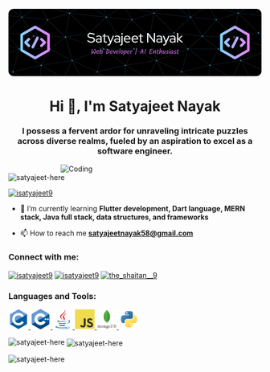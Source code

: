 ![logo](https://github.com/satyajeet-here/satyajeet-here/blob/main/github-header-image.png)
<h1 align="center">Hi 👋, I'm Satyajeet Nayak</h1>
<h3 align="center">I possess a fervent ardor for unraveling intricate puzzles across diverse realms, fueled by an aspiration to excel as a software engineer.</h3>
<img align="right" alt="Coding" width="400" src="https://camo.githubusercontent.com/19db51af5f90f1b152bc0b9078f5fe97053955be5074f03f17019c70345bdcdb/68747470733a2f2f6d69726f2e6d656469756d2e636f6d2f6d61782f313336302f302a37513379765349765f7430696f4a2d5a2e676966">

<p align="left"> <img src="https://komarev.com/ghpvc/?username=satyajeet-here&label=Profile%20views&color=0e75b6&style=flat" alt="satyajeet-here" /> </p>

<p align="left"> <a href="https://twitter.com/isatyajeet9" target="blank"><img src="https://img.shields.io/twitter/follow/isatyajeet9?logo=twitter&style=for-the-badge" alt="isatyajeet9" /></a> </p>

- 🌱 I’m currently learning **Flutter development, Dart language, MERN stack, Java full stack, data structures, and frameworks**

- 📫 How to reach me **satyajeetnayak58@gmail.com**

<h3 align="left">Connect with me:</h3>
<p align="left">
<a href="https://twitter.com/isatyajeet9" target="blank"><img align="center" src="https://raw.githubusercontent.com/rahuldkjain/github-profile-readme-generator/master/src/images/icons/Social/twitter.svg" alt="isatyajeet9" height="30" width="40" /></a>
<a href="https://linkedin.com/in/isatyajeet9" target="blank"><img align="center" src="https://raw.githubusercontent.com/rahuldkjain/github-profile-readme-generator/master/src/images/icons/Social/linked-in-alt.svg" alt="isatyajeet9" height="30" width="40" /></a>
<a href="https://instagram.com/the_shaitan__9" target="blank"><img align="center" src="https://raw.githubusercontent.com/rahuldkjain/github-profile-readme-generator/master/src/images/icons/Social/instagram.svg" alt="the_shaitan__9" height="30" width="40" /></a>
</p>

<h3 align="left">Languages and Tools:</h3>
<p align="left"> <a href="https://www.cprogramming.com/" target="_blank" rel="noreferrer"> <img src="https://raw.githubusercontent.com/devicons/devicon/master/icons/c/c-original.svg" alt="c" width="40" height="40"/> </a> <a href="https://www.w3schools.com/cpp/" target="_blank" rel="noreferrer"> <img src="https://raw.githubusercontent.com/devicons/devicon/master/icons/cplusplus/cplusplus-original.svg" alt="cplusplus" width="40" height="40"/> </a> <a href="https://www.java.com" target="_blank" rel="noreferrer"> <img src="https://raw.githubusercontent.com/devicons/devicon/master/icons/java/java-original.svg" alt="java" width="40" height="40"/> </a> <a href="https://developer.mozilla.org/en-US/docs/Web/JavaScript" target="_blank" rel="noreferrer"> <img src="https://raw.githubusercontent.com/devicons/devicon/master/icons/javascript/javascript-original.svg" alt="javascript" width="40" height="40"/> </a> <a href="https://www.mongodb.com/" target="_blank" rel="noreferrer"> <img src="https://raw.githubusercontent.com/devicons/devicon/master/icons/mongodb/mongodb-original-wordmark.svg" alt="mongodb" width="40" height="40"/> </a> <a href="https://www.python.org" target="_blank" rel="noreferrer"> <img src="https://raw.githubusercontent.com/devicons/devicon/master/icons/python/python-original.svg" alt="python" width="40" height="40"/> </a> </p>

<p><img align="left" src="https://github-readme-stats.vercel.app/api/top-langs?username=satyajeet-here&show_icons=true&locale=en&layout=compact" alt="satyajeet-here" /></p>

<p>&nbsp;<img align="center" src="https://github-readme-stats.vercel.app/api?username=satyajeet-here&show_icons=true&locale=en" alt="satyajeet-here" /></p>

<p><img align="center" src="https://github-readme-streak-stats.herokuapp.com/?user=satyajeet-here&" alt="satyajeet-here" /></p>

